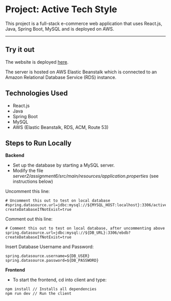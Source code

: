 # Project: Active Tech Style

This project is a full-stack e-commerce web application that uses React.js, Java, Spring Boot, MySQL and is deployed on AWS.

------

## Try it out

The website is deployed [here](https://activetechstyle.vercel.app/). 

The server is hosted on AWS Elastic Beanstalk which is connected to an Amazon Relational Database Service (RDS) instance.

## Technologies Used

- React.js
- Java
- Spring Boot
- MySQL
- AWS (Elastic Beanstalk, RDS, ACM, Route 53)

## Steps to Run Locally

**Backend**

- Set up the database by starting a MySQL server.
- Modify the file *server2/assignment6/src/main/resources/application.properties* (see instructions below)

Uncomment this line:
```
# Uncomment this out to test on local database
#spring.datasource.url=jdbc:mysql://${MYSQL_HOST:localhost}:3306/activetechstyle?createDatabaseIfNotExist=true
```

Comment out this line:
```
# Comment this out to test on local database, after uncommenting above
spring.datasource.url=jdbc:mysql://${DB_URL}:3306/ebdb?createDatabaseIfNotExist=true
```

Insert Database Username and Password:
```
spring.datasource.username=${DB_USER}
spring.datasource.password=${DB_PASSWORD}
```

**Frontend**

- To start the frontend, cd into client and type:

```
npm install // Installs all dependencies
npm run dev // Run the client
```

